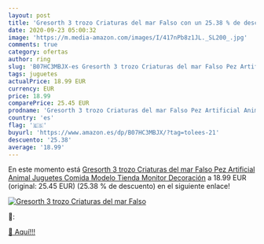 ```yaml
---
layout: post
title: 'Gresorth 3 trozo Criaturas del mar Falso con un 25.38 % de descuento'
date: 2020-09-23 05:00:32
image: 'https://m.media-amazon.com/images/I/417nPb8z1JL._SL200_.jpg'
comments: true
category: ofertas
author: ring
slug: 'B07HC3MBJX-es Gresorth 3 trozo Criaturas del mar Falso Pez Artificial...'
tags: juguetes
actualPrice: 18.99 EUR
currency: EUR
price: 18.99
comparePrice: 25.45 EUR
prodname: 'Gresorth 3 trozo Criaturas del mar Falso Pez Artificial Animal Juguetes Comida Modelo Tienda Monitor Decoración'
country: 'es'
flag: '🇪🇸'
buyurl: 'https://www.amazon.es/dp/B07HC3MBJX/?tag=tolees-21'
descuento: '25.38'
average: '18.99'
---
```


En este momento está [Gresorth 3 trozo Criaturas del mar Falso Pez Artificial Animal Juguetes Comida Modelo Tienda Monitor Decoración](https://www.amazon.es/dp/B07HC3MBJX/?tag=tolees-21) a 18.99 EUR (original: 25.45 EUR) (25.38 %  de descuento) en el siguiente enlace!

[![Gresorth 3 trozo Criaturas del mar Falso](https://m.media-amazon.com/images/I/417nPb8z1JL._SL200_.jpg)](https://www.amazon.es/dp/B07HC3MBJX/?tag=tolees-21)

🔎:


[🛒 Aquí!!!](https://www.amazon.es/dp/B07HC3MBJX/?tag=tolees-21)
